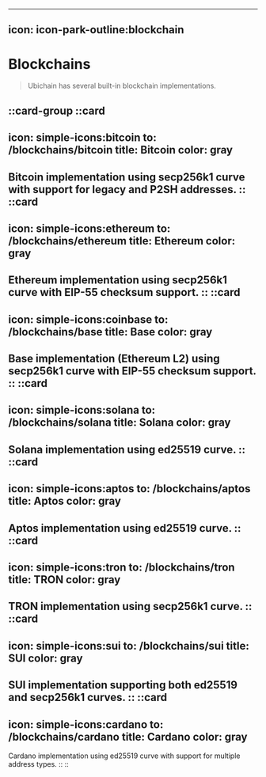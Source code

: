 ----
icon: icon-park-outline:blockchain
---

# Blockchains

> Ubichain has several built-in blockchain implementations.

::card-group
  ::card
  ---
  icon: simple-icons:bitcoin
  to: /blockchains/bitcoin
  title: Bitcoin
  color: gray
  ---
  Bitcoin implementation using secp256k1 curve with support for legacy and P2SH addresses.
  ::
  ::card
  ---
  icon: simple-icons:ethereum
  to: /blockchains/ethereum
  title: Ethereum
  color: gray
  ---
  Ethereum implementation using secp256k1 curve with EIP-55 checksum support.
  ::
  ::card
  ---
  icon: simple-icons:coinbase
  to: /blockchains/base
  title: Base
  color: gray
  ---
  Base implementation (Ethereum L2) using secp256k1 curve with EIP-55 checksum support.
  ::
  ::card
  ---
  icon: simple-icons:solana
  to: /blockchains/solana
  title: Solana
  color: gray
  ---
  Solana implementation using ed25519 curve.
  ::
  ::card
  ---
  icon: simple-icons:aptos
  to: /blockchains/aptos
  title: Aptos
  color: gray
  ---
  Aptos implementation using ed25519 curve.
  ::
  ::card
  ---
  icon: simple-icons:tron
  to: /blockchains/tron
  title: TRON
  color: gray
  ---
  TRON implementation using secp256k1 curve.
  ::
  ::card
  ---
  icon: simple-icons:sui
  to: /blockchains/sui
  title: SUI
  color: gray
  ---
  SUI implementation supporting both ed25519 and secp256k1 curves.
  ::
  ::card
  ---
  icon: simple-icons:cardano
  to: /blockchains/cardano
  title: Cardano
  color: gray
  ---
  Cardano implementation using ed25519 curve with support for multiple address types.
  ::
::